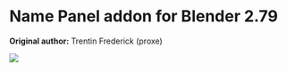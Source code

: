 # Name Panel addon for Blender 2.79

**Original author:** Trentin Frederick (proxe)

![](https://user-images.githubusercontent.com/19820741/178563079-a993db5b-0fc3-41c1-b976-d1c4149f0b45.png)
